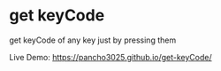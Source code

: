 # get keyCode

get keyCode of any key just by pressing them 

Live Demo: https://pancho3025.github.io/get-keyCode/
